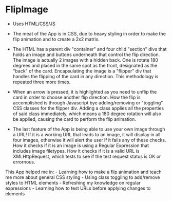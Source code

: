 # FlipImage
 - Uses HTML/CSS/JS

 - The meat of the App is in CSS, due to heavy styling in order to make the flip animation and to create a 2x2 matrix.

 - The HTML has a parent div "container" and four child "section" divs that holds an image and buttons underneath that control the flip direction. The image is actually 2 images with a hidden back. One is rotate 180 degrees and placed in the same spot as the front, designated as the "back" of the card. Encapsulating the image is a "flipper" div that handles the flipping of the card in any direction. This methodology is repeated three more times. 
 
 - When an arrow is pressed, it is highlighted as you need to unflip the card in order to choose another flip direction. How the flip is accomplished is through Javascript bye adding/removing or "toggling" CSS classes for the flipper div. Adding a class applies all the properties of said class immediately, which means a 180 degree rotation will also be applied, causing the card to perform the flip animation. 

 - The last feature of the App is being able to use your own image through a URL! If it is a working URL that leads to an image, it will display in all four images, otherwise it will alert the user if it fails any of these checks. How it checks if it is an image is using a Regular Expression that includes image filetypes. How it checks if it is a valid URL is XMLHttpRequest, which tests to see if the test request status is OK or errornous. 

 This App helped me in:
    - Learning how to make a flip animation and teach me more about general CSS styling
    - Using class toggling to add/remove styles to HTML elements
    - Refreshing my knowledge on regular expressions
    - Learning how to test URLs before applying changes to elements
